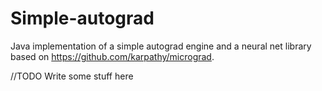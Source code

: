 # Simple-autograd

Java implementation of a simple autograd engine and a neural net library based on https://github.com/karpathy/micrograd.

//TODO Write some stuff here

